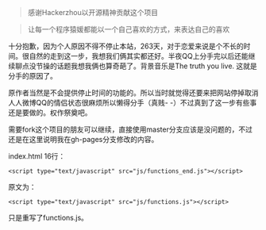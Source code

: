 
> 感谢Hackerzhou以开源精神贡献这个项目


> 让每一个程序猿媛都能以一个自己喜欢的方式，来表达自己的喜欢

十分抱歉，因为个人原因不得不停止本站，263天，对于恋爱来说是个不长的时间。很自然的走到这一步，我想我们俩其实都还好。半夜QQ上分手完以后还能继续聊点没节操的话题我想我俩也算奇葩了。背景音乐是The truth you live. 这就是分手的原因了。

原作者当然是不会提供停止时间的功能的。所以当时就觉得还要来把网站停掉取消人人微博QQ的情侣状态很麻烦所以懒得分手（真贱- -）不过真到了这一步有些事还是要做的。权作祭奠吧。

需要fork这个项目的朋友可以继续，直接使用master分支应该是没问题的，不过还是在这里说明我在gh-pages分支修改的内容。

index.html 16行：

    <script type="text/javascript" src="js/functions_end.js"></script>

原文为：

    <script type="text/javascript" src="js/functions.js"></script>

只是重写了functions.js。
